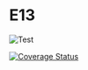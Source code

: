 # E13

![Test](https://github.com/github/docs/actions/workflows/node.js.yml/badge.svg)

[![Coverage Status](https://coveralls.io/repos/github/SyTW2223/E13/badge.svg?branch=main)](https://coveralls.io/github/SyTW2223/E13?branch=main)
